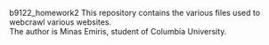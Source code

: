 b9122_homework2
This repository contains the various files used to webcrawl various websites.  
The author is Minas Emiris, student of Columbia University.
